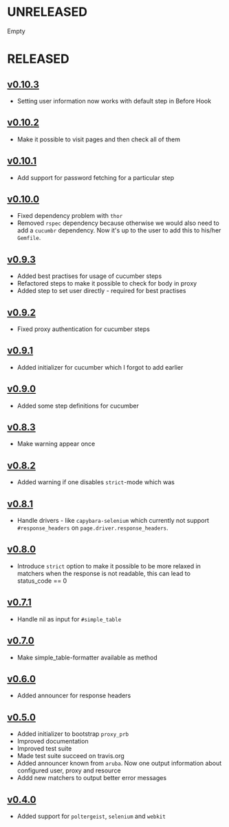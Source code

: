 #  UNRELEASED

Empty

# RELEASED

## [v0.10.3](https://github.com/fedux-org/proxy_rb/compare/v0.10.2...v0.10.3)

* Setting user information now works with default step in Before Hook

## [v0.10.2](https://github.com/fedux-org/proxy_rb/compare/v0.10.1...v0.10.2)

* Make it possible to visit pages and then check all of them

## [v0.10.1](https://github.com/fedux-org/proxy_rb/compare/v0.10.0...v0.10.1)

* Add support for password fetching for a particular step

## [v0.10.0](https://github.com/fedux-org/proxy_rb/compare/v0.9.3...v0.10.0)

* Fixed dependency problem with `thor`
* Removed `rspec` dependency because otherwise we would also need to add a
  `cucumbr` dependency. Now it's up to the user to add this to his/her
  `Gemfile`.

## [v0.9.3](https://github.com/fedux-org/proxy_rb/compare/v0.9.2...v0.9.3)

* Added best practises for usage of cucumber steps
* Refactored steps to make it possible to check for body in proxy
* Added step to set user directly - required for best practises

## [v0.9.2](https://github.com/fedux-org/proxy_rb/compare/v0.9.1...v0.9.2)

* Fixed proxy authentication for cucumber steps

## [v0.9.1](https://github.com/fedux-org/proxy_rb/compare/v0.9.0...v0.9.1)

* Added initializer for cucumber which I forgot to add earlier

## [v0.9.0](https://github.com/fedux-org/proxy_rb/compare/v0.8.3...v0.9.0)

* Added some step definitions for cucumber

## [v0.8.3](https://github.com/fedux-org/proxy_rb/compare/v0.8.2...v0.8.3)

* Make warning appear once

## [v0.8.2](https://github.com/fedux-org/proxy_rb/compare/v0.8.1...v0.8.2)

* Added warning if one disables `strict`-mode which was 

## [v0.8.1](https://github.com/fedux-org/proxy_rb/compare/v0.8.0...v0.8.1)

* Handle drivers - like `capybara-selenium` which currently not support
  `#response_headers` on `page.driver.response_headers`.

## [v0.8.0](https://github.com/fedux-org/proxy_rb/compare/v0.7.1...v0.8.0)

* Introduce `strict` option to make it possible to be more relaxed in matchers
  when the response is not readable, this can lead to status_code == 0

## [v0.7.1](https://github.com/fedux-org/proxy_rb/compare/v0.7.0...v0.7.1)

* Handle nil as input for `#simple_table`

## [v0.7.0](https://github.com/fedux-org/proxy_rb/compare/v0.6.0...v0.7.0)

* Make simple_table-formatter available as method

## [v0.6.0](https://github.com/fedux-org/proxy_rb/compare/v0.5.0...v0.6.0)

* Added announcer for response headers

## [v0.5.0](https://github.com/fedux-org/proxy_rb/compare/v0.4.0...v0.5.0)

* Added initializer to bootstrap `proxy_prb`
* Improved documentation
* Improved test suite
* Made test suite succeed on travis.org
* Added announcer known from `aruba`. Now one output information about
  configured user, proxy and resource
* Addd new matchers to output better error messages


## [v0.4.0](https://github.com/fedux-org/proxy_rb/compare/v0.1.0...v0.4.0)

* Added support for `poltergeist`, `selenium` and `webkit`
